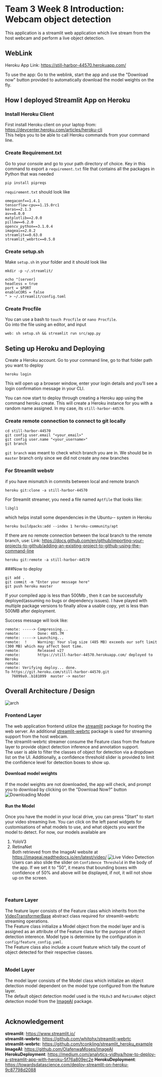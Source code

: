 # Team 3 Week 8 Introduction: Webcam object detection
This application is a streamlit web application which live stream from the host webcam and perform a live object detection.
<br/>

## WebLink
Heroku App Link: https://still-harbor-44570.herokuapp.com/
<br/>

To use the app: Go to the weblink, start the app and use the "Download now" button provided to automatically download the model weights on the fly.
<br/>

## How I deployed Streamlit App on Heroku
### Install Heroku Client
First install Heroku client on your laptop from: https://devcenter.heroku.com/articles/heroku-cli  
This helps you to be able to call Heroku commands from your command line.


### Create Requirement.txt
Go to your console and go to your path directory of choice. Key in this command to export a `requirement.txt` file that contains all the packages in Python that was needed
```
pip install pipreqs
```

`requirement.txt` should look like
```
omegaconf==1.4.1
tensorflow-cpu==1.15.0rc1
keras==2.1.3
av==8.0.0
matplotlib==2.0.0
pillow==6.2.0
opencv_python==3.1.0.4
imageai==2.0.2
streamlit==0.63.0
streamlit_webrtc==0.5.0
```
### Create setup.sh
Make `setup.sh` in your folder and it should look like
```
mkdir -p ~/.streamlit/

echo "[server]
headless = true
port = $PORT
enableCORS = false
" > ~/.streamlit/config.toml
```

### Create Procfile
You can use a bash to 
`touch Procfile` or `nano Procfile`.  
Go into the file using an editor, and input
```
web: sh setup.sh && streamlit run src/app.py
```

## Seting up Heroku and Deploying
Create a Heroku account. Go to your command line, go to that folder path you want to deploy
```
heroku login
```
This will open up a browser window, enter your login details and you’ll see a login confirmation message in your CLI.

You can now start to deploy through creating a Heroku app using the command heroku create. This will create a Heroku instance for you with a random name assigned. In my case, its `still-harbor-44570`.

### Create remote connection to connect to git locally
```
cd still-harbor-44570
git config user.email "<your_email>"
git config user.name "<your_username>"
git branch
```
`git branch` was meant to check which branch you are in. We should be in `master` branch only since we did not create any new branches


### For Streamlit webstr
if you have mismatch in commits between local and remote branch
```
heroku git:clone -a still-harbor-44570
```
For Streamlit streamer, you need a file named `Aptfile` that looks like:
```
libgl1
```

which helps install some dependencies in the Ubuntu-- system in Heroku
```
heroku buildpacks:add --index 1 heroku-community/apt
```
If there are no remote connection between the local branch to the remote branch, use:
Link: https://docs.github.com/en/github/importing-your-projects-to-github/adding-an-existing-project-to-github-using-the-command-line
```
heroku git:remote -a still-harbor-44570
```
###Now to deploy
```
git add .
git commit -m "Enter your message here"
git push heroku master
```
If your compiled app is less than 500Mb , then it can be successfully deployed(assuming no bugs or dependency issues). I have played with multiple package versions to finally allow a usable copy, yet is less than 500MB after deployment.

Success message will look like:
```
remote: -----> Compressing...
remote:        Done: 485.7M
remote: -----> Launching...
remote:  !     Warning: Your slug size (485 MB) exceeds our soft limit (300 MB) which may affect boot time.
remote:        Released v27
remote:        https://still-harbor-44570.herokuapp.com/ deployed to Heroku
remote:
remote: Verifying deploy... done.
To https://git.heroku.com/still-harbor-44570.git
   76099a9..b181099  master -> master

```



## Overall Architecture / Design
![arch](webapp_object_detection.png)
<br/>
### Frontend Layer
The web application frontend utilize the [streamlit](https://www.streamlit.io/) package for hosting the web server. An additional [streamlit-webrtc](https://github.com/whitphx/streamlit-webrtc) package is used for streaming support from the host webcam.  
The streamlit-webrtc streamer consume the Feature class from the feature layer to provide object detection inference and annotation support.  
The user is able to filter the classes of object for detection via a dropdown list on the UI. Additionally, a confidence threshold slider is provided to limit the confidence level for detection boxes to show up.  
#### Download model weights
If the model weights are not downloaded, the app will check, and prompt you to download by clicking on the "Download Now?" button
![Downloading Model](imagesreadme/pic3.png)
#### Run the Model
Once you have the model in your local drive, you can press "Start" to start your video streaming live. You can click on the left panel widgets for customisations of what models to use, and what objects you want the model to detect.
For now, our models available are  
1) YoloV3  
2) RetinaNet  
Both retrieved from the ImageAI website at https://imageai.readthedocs.io/en/latest/video/
![Live Video Detection](imagesreadme/pic2.png)
Users can also slide the slider on `Confidence Threshold` in the body of the app. If we set it to "50", it means that bounding boxes with confidence of 50% and above will be displayed, if not, it will not show up on the screen.
<br/>

### Feature Layer
The feature layer consists of the Feature class which inherits from the [VideoTransformerBase](https://github.com/whitphx/streamlit-webrtc/blob/master/streamlit_webrtc/transform.py) abstract class required for streamlit-webrtc streaming operations.  
The Feature class initialize a Model object from the model layer and is assigned as an attribute of the Feature class for the purpose of object detection interence. Model type is determine by the configuration in `config/feature_config.yaml`.  
The Feature class also include a count feature which tally the count of object detected for their respective classes.  
<br/>

### Model Layer
The model layer consists of the Model class which initialize an object detection model dependent on the model type configured from the feature layer.  
The default object detection model used is the `YOLOv3` and `RetinaNet` object detection model from the [ImageAI](https://github.com/OlafenwaMoses/ImageAI) package.
<br/>
<br/>


## Acknowledgement
**streamlit**: https://www.streamlit.io/  
**streamlit-webrtc**: https://github.com/whitphx/streamlit-webrtc  
**streamlit-webrtc**: https://github.com/tconkling/streamlit_heroku_example
**ImageAI**: https://github.com/OlafenwaMoses/ImageAI  
**HerokuDeployment**: https://medium.com/analytics-vidhya/how-to-deploy-a-streamlit-app-with-heroku-5f76a809ec2e
**HerokuDeployment**: https://towardsdatascience.com/deploy-streamlit-on-heroku-9c87798d2088
